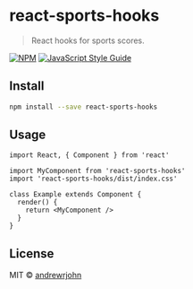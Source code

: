 # react-sports-hooks

> React hooks for sports scores.

[![NPM](https://img.shields.io/npm/v/react-sports-hooks.svg)](https://www.npmjs.com/package/react-sports-hooks) [![JavaScript Style Guide](https://img.shields.io/badge/code_style-standard-brightgreen.svg)](https://standardjs.com)

## Install

```bash
npm install --save react-sports-hooks
```

## Usage

```tsx
import React, { Component } from 'react'

import MyComponent from 'react-sports-hooks'
import 'react-sports-hooks/dist/index.css'

class Example extends Component {
  render() {
    return <MyComponent />
  }
}
```

## License

MIT © [andrewrjohn](https://github.com/andrewrjohn)
